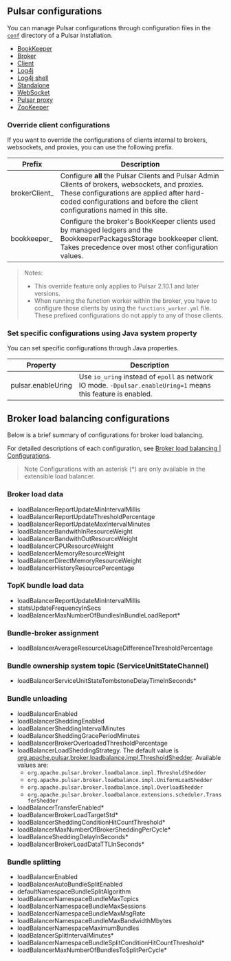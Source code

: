 ## Pulsar configurations

You can manage Pulsar configurations through configuration files in
the [`conf`](https://github.com/apache/pulsar/tree/master/conf) directory of a Pulsar installation.

- [BookKeeper](/@pulsar:version_reference@/config/reference-configuration-bookkeeper)
- [Broker](/@pulsar:version_reference@/config/reference-configuration-broker)
- [Client](/@pulsar:version_reference@/config/reference-configuration-client)
- [Log4j](/@pulsar:version_reference@/config/reference-configuration-log4j)
- [Log4j shell](/@pulsar:version_reference@/config/reference-configuration-log4j-shell)
- [Standalone](/@pulsar:version_reference@/config/reference-configuration-standalone)
- [WebSocket](/@pulsar:version_reference@/config/reference-configuration-websocket)
- [Pulsar proxy](/@pulsar:version_reference@/config/reference-configuration-pulsar-proxy)
- [ZooKeeper](/@pulsar:version_reference@/config/reference-configuration-zookeeper)

### Override client configurations

If you want to override the configurations of clients internal to brokers, websockets, and proxies, you can use the
following prefix.

| Prefix        | Description                                                                                                                                                                                                                  |
|---------------|------------------------------------------------------------------------------------------------------------------------------------------------------------------------------------------------------------------------------|
| brokerClient_ | Configure **all** the Pulsar Clients and Pulsar Admin Clients of brokers, websockets, and proxies. These configurations are applied after hard-coded configurations and before the client configurations named in this site. |
| bookkeeper_   | Configure the broker's BookKeeper clients used by managed ledgers and the BookkeeperPackagesStorage bookkeeper client. Takes precedence over most other configuration values.                                                |

> Notes:
> * This override feature only applies to Pulsar 2.10.1 and later versions.
> * When running the function worker within the broker, you have to configure those clients by using
    the `functions_worker.yml` file. These prefixed configurations do not apply to any of those clients.

### Set specific configurations using Java system property

You can set specific configurations through Java properties.

| **Property**       | **Description**                                                                                               |
|--------------------|---------------------------------------------------------------------------------------------------------------|
| pulsar.enableUring | Use `io_uring` instead of `epoll` as network IO mode. `-Dpulsar.enableUring=1` means this feature is enabled. |

## Broker load balancing configurations

Below is a brief summary of configurations for broker load balancing.

For detailed descriptions of each configuration,
see [Broker load balancing | Configurations](pathname:///reference/#/@pulsar:version_reference@/config/reference-configuration-broker).

> Note
> Configurations with an asterisk (*) are only available in the extensible load balancer.

### Broker load data

- loadBalancerReportUpdateMinIntervalMillis
- loadBalancerReportUpdateThresholdPercentage
- loadBalancerReportUpdateMaxIntervalMinutes
- loadBalancerBandwithInResourceWeight
- loadBalancerBandwithOutResourceWeight
- loadBalancerCPUResourceWeight
- loadBalancerMemoryResourceWeight
- loadBalancerDirectMemoryResourceWeight
- loadBalancerHistoryResourcePercentage

### TopK bundle load data

- loadBalancerReportUpdateMinIntervalMillis
- statsUpdateFrequencyInSecs
- loadBalancerMaxNumberOfBundlesInBundleLoadReport*

### Bundle-broker assignment

- loadBalancerAverageResourceUsageDifferenceThresholdPercentage

### Bundle ownership system topic (ServiceUnitStateChannel)

- loadBalancerServiceUnitStateTombstoneDelayTimeInSeconds*

### Bundle unloading

- loadBalancerEnabled
- loadBalancerSheddingEnabled
- loadBalancerSheddingIntervalMinutes
- loadBalancerSheddingGracePeriodMinutes
- loadBalancerBrokerOverloadedThresholdPercentage
- loadBalancerLoadSheddingStrategy. The default value
  is [org.apache.pulsar.broker.loadbalance.impl.ThresholdShedder](https://github.com/apache/pulsar/blob/782e91fe327efe2c9c9107d6c679c2837d43935b/conf/broker.conf#L1324).
  Available values are:
  - `org.apache.pulsar.broker.loadbalance.impl.ThresholdShedder`
  - `org.apache.pulsar.broker.loadbalance.impl.UniformLoadShedder`
  - `org.apache.pulsar.broker.loadbalance.impl.OverloadShedder`
  - `org.apache.pulsar.broker.loadbalance.extensions.scheduler.TransferShedder`
- loadBalancerTransferEnabled*
- loadBalancerBrokerLoadTargetStd*
- loadBalancerSheddingConditionHitCountThreshold*
- loadBalancerMaxNumberOfBrokerSheddingPerCycle*
- loadBalanceSheddingDelayInSeconds*
- loadBalancerBrokerLoadDataTTLInSeconds*

### Bundle splitting

- loadBalancerEnabled
- loadBalancerAutoBundleSplitEnabled
- defaultNamespaceBundleSplitAlgorithm
- loadBalancerNamespaceBundleMaxTopics
- loadBalancerNamespaceBundleMaxSessions
- loadBalancerNamespaceBundleMaxMsgRate
- loadBalancerNamespaceBundleMaxBandwidthMbytes
- loadBalancerNamespaceMaximumBundles
- loadBalancerSplitIntervalMinutes*
- loadBalancerNamespaceBundleSplitConditionHitCountThreshold*
- loadBalancerMaxNumberOfBundlesToSplitPerCycle*
